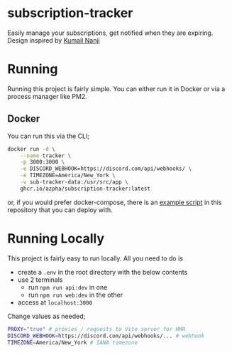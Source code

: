 # subscription-tracker

Easily manage your subscriptions, get notified when they are expiring.
Design inspired by [Kumail Nanji](https://x.com/KumailNanji/status/1837108447642538368)

# Running

Running this project is fairly simple. You can either run it in Docker or via a process manager like PM2.

## Docker

You can run this via the CLI;

```bash
docker run -d \
    --name tracker \
    -p 3000:3000 \
    -e DISCORD_WEBHOOK=https://discord.com/api/webhooks/ \
    -e TIMEZONE=America/New_York \
    -v sub-tracker-data:/usr/src/app \
    ghcr.io/azpha/subscription-tracker:latest
```

or, if you would prefer docker-compose, there is an [example script](./docker-compose.yml) in this repository that you can deploy with.

# Running Locally

This project is fairly easy to run locally. All you need to do is

- create a `.env` in the root directory with the below contents
- use 2 terminals
  - run `npm run api:dev` in one
  - run `npm run web:dev` in the other
- access at `localhost:3000`

Change values as needed;

```bash
PROXY="true" # proxies / requests to Vite server for HMR
DISCORD_WEBHOOK=https://discord.com/api/webhooks/... # webhook
TIMEZONE=America/New_York # IANA timezone
```

